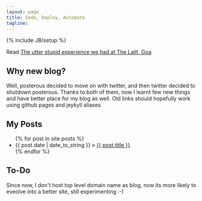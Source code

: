 ```yaml
---
layout: page
title: Code, Deploy, Automate
tagline: 
---
```

{% include JB/setup %}

Read [The utter stupid experience we had at The Lalit, Goa](http://ajeygore.in/rubyconf/the-lalit-goof-up.html)


## Why new blog? 

Well, posterous decided to move on with twitter, and then twitter decided to shutdown posterous. Thanks to both of them, now I learnt few new things and have better place for my blog as well.
Old links should hopefully work using github pages and jeykyll aliases
    
## My Posts



<ul class="posts">
  {% for post in site.posts %}
    <li><span>{{ post.date | date_to_string }}</span> &raquo; <a href="{{ BASE_PATH }}{{ post.url }}">{{ post.title }}</a></li>
  {% endfor %}
</ul>

## To-Do
Since now, I don't host top level domain name as blog, now its more likely to eveolve into a better site, still experimenting :-)

